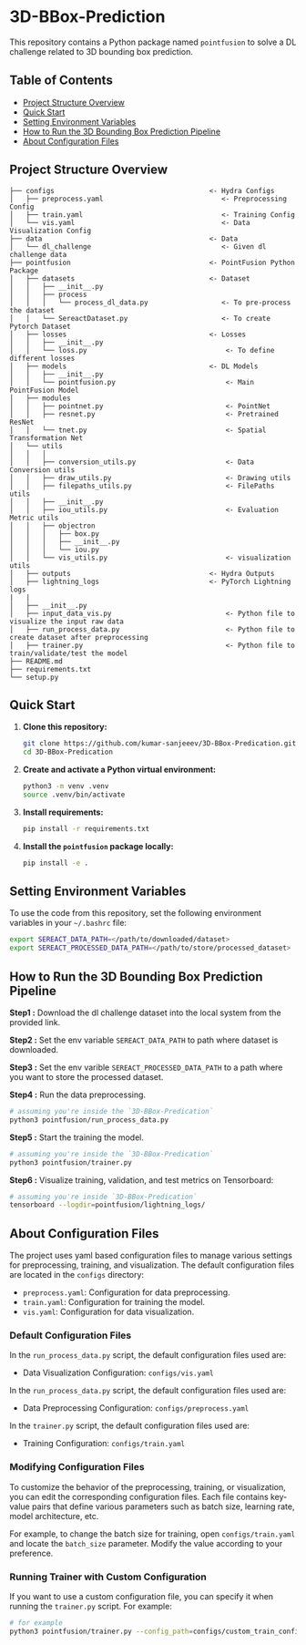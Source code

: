 # 3D-BBox-Prediction

This repository contains a Python package named `pointfusion` to solve a DL challenge related to 3D bounding box prediction.

## Table of Contents
- [Project Structure Overview](#project-structure-overview)
- [Quick Start](#quick-start)
- [Setting Environment Variables](#setting-environment-variables)
- [How to Run the 3D Bounding Box Prediction Pipeline](#how-to-run-the-3d-bounding-box-prediction-pipeline)
- [About Configuration Files](#about-configuration-files)

## Project Structure Overview

```.
├── configs                                      <- Hydra Configs
│   ├── preprocess.yaml                             <- Preprocessing Config 
│   ├── train.yaml                                  <- Training Config 
│   └── vis.yaml                                    <- Data Visualization Config
├── data                                         <- Data
│   └── dl_challenge                                <- Given dl challenge data
├── pointfusion                                  <- PointFusion Python Package
│   ├── datasets                                 <- Dataset
│   │   ├── __init__.py
│   │   ├── process
│   │   │   └── process_dl_data.py                  <- To pre-process the dataset
│   │   └── SereactDataset.py                       <- To create Pytorch Dataset
│   ├── losses                                   <- Losses
│   │   ├── __init__.py
│   │   └── loss.py                                  <- To define different losses
│   ├── models                                   <- DL Models
│   │   ├── __init__.py
│   │   └── pointfusion.py                           <- Main PointFusion Model
│   ├── modules
│   │   ├── pointnet.py                              <- PointNet
│   │   ├── resnet.py                                <- Pretrained ResNet 
│   │   └── tnet.py                                  <- Spatial Transformation Net
│   └── utils
│   │   │
│   │   ├── conversion_utils.py                      <- Data Conversion utils
│   │   ├── draw_utils.py                            <- Drawing utils
│   │   ├── filepaths_utils.py                       <- FilePaths utils
│   │   ├── __init__.py
│   │   ├── iou_utils.py                             <- Evaluation Metric utils
│   │   ├── objectron                     
│   │   │   ├── box.py
│   │   │   ├── __init__.py
│   │   │   └── iou.py
│   │   └── vis_utils.py                             <- visualization utils   
│   ├── outputs                                  <- Hydra Outputs
│   ├── lightning_logs                           <- PyTorch Lightning logs
|   |
│   ├── __init__.py
│   ├── input_data_vis.py                            <- Python file to visualize the input raw data
│   ├── run_process_data.py                          <- Python file to create dataset after preprocessing
│   ├── trainer.py                                   <- Python file to train/validate/test the model
├── README.md
├── requirements.txt
└── setup.py
```


## Quick Start
1. **Clone this repository:**
    ```bash
    git clone https://github.com/kumar-sanjeeev/3D-BBox-Predication.git
    cd 3D-BBox-Predication
    ```

2. **Create and activate a Python virtual environment:**
    ```bash
    python3 -m venv .venv
    source .venv/bin/activate
    ```

3. **Install requirements:**
    ```bash
    pip install -r requirements.txt
    ```

4. **Install the `pointfusion` package locally:**
    ```bash
    pip install -e .
    ```


## Setting Environment Variables
To use the code from this repository, set the following environment variables in your `~/.bashrc` file:

```bash
export SEREACT_DATA_PATH=</path/to/downloaded/dataset>
export SEREACT_PROCESSED_DATA_PATH=</path/to/store/processed_dataset>
```

## How to Run the 3D Bounding Box Prediction Pipeline

**Step1 :** Download the dl challenge dataset into the local system from the provided link.

**Step2 :** Set the env variable `SEREACT_DATA_PATH` to path where dataset is downloaded.

**Step3 :** Set the env varible `SEREACT_PROCESSED_DATA_PATH` to a path where you want to store the processed dataset.

**Step4 :** Run the data preprocessing.
```bash
# assuming you're inside the `3D-BBox-Predication`
python3 pointfusion/run_process_data.py 
```
**Step5 :** Start the training the model.
```bash
# assuming you're inside the `3D-BBox-Predication`
python3 pointfusion/trainer.py
```
**Step6 :** Visualize training, validation, and test metrics on Tensorboard:

```bash
# assuming you're inside `3D-BBox-Predication`
tensorboard --logdir=pointfusion/lightning_logs/
```

## About Configuration Files

The project uses yaml based configuration files to manage various settings for preprocessing, training, and visualization. The default configuration files are located in the `configs` directory:

- `preprocess.yaml`: Configuration for data preprocessing.
- `train.yaml`: Configuration for training the model.
- `vis.yaml`: Configuration for data visualization.

### Default Configuration Files

In the `run_process_data.py` script, the default configuration files used are:

- Data Visualization Configuration: `configs/vis.yaml`

In the `run_process_data.py` script, the default configuration files used are:

- Data Preprocessing Configuration: `configs/preprocess.yaml`


In the `trainer.py` script, the default configuration files used are:


- Training Configuration: `configs/train.yaml`

### Modifying Configuration Files

To customize the behavior of the preprocessing, training, or visualization, you can edit the corresponding configuration files. Each file contains key-value pairs that define various parameters such as batch size, learning rate, model architecture, etc.

For example, to change the batch size for training, open `configs/train.yaml` and locate the `batch_size` parameter. Modify the value according to your preference.

### Running Trainer with Custom Configuration

If you want to use a custom configuration file, you can specify it when running the `trainer.py` script. For example:

```bash
# for example
python3 pointfusion/trainer.py --config_path=configs/custom_train_config.yaml
